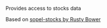 Provides access to stocks data

Based on [sopel-stocks by Rusty Bower](https://github.com/RustyBower/sopel-stocks/)
